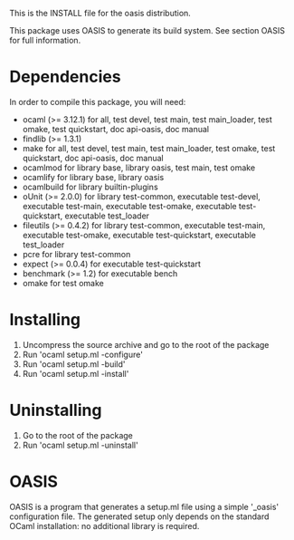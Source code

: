 <!--- OASIS_START --->
<!--- DO NOT EDIT (digest: ca4f8ffc6b65cf94ef69d514a9ba3495) --->

This is the INSTALL file for the oasis distribution.

This package uses OASIS to generate its build system. See section OASIS for
full information.

Dependencies
============

In order to compile this package, you will need:

* ocaml (>= 3.12.1) for all, test devel, test main, test main_loader,
  test omake, test quickstart, doc api-oasis, doc manual
* findlib (>= 1.3.1)
* make for all, test devel, test main, test main_loader, test omake,
  test quickstart, doc api-oasis, doc manual
* ocamlmod for library base, library oasis, test main, test omake
* ocamlify for library base, library oasis
* ocamlbuild for library builtin-plugins
* oUnit (>= 2.0.0) for library test-common, executable test-devel,
  executable test-main, executable test-omake, executable test-quickstart,
  executable test_loader
* fileutils (>= 0.4.2) for library test-common, executable test-main,
  executable test-omake, executable test-quickstart, executable test_loader
* pcre for library test-common
* expect (>= 0.0.4) for executable test-quickstart
* benchmark (>= 1.2) for executable bench
* omake for test omake

Installing
==========

1. Uncompress the source archive and go to the root of the package
2. Run 'ocaml setup.ml -configure'
3. Run 'ocaml setup.ml -build'
4. Run 'ocaml setup.ml -install'

Uninstalling
============

1. Go to the root of the package
2. Run 'ocaml setup.ml -uninstall'

OASIS
=====

OASIS is a program that generates a setup.ml file using a simple '_oasis'
configuration file. The generated setup only depends on the standard OCaml
installation: no additional library is required.

<!--- OASIS_STOP --->
